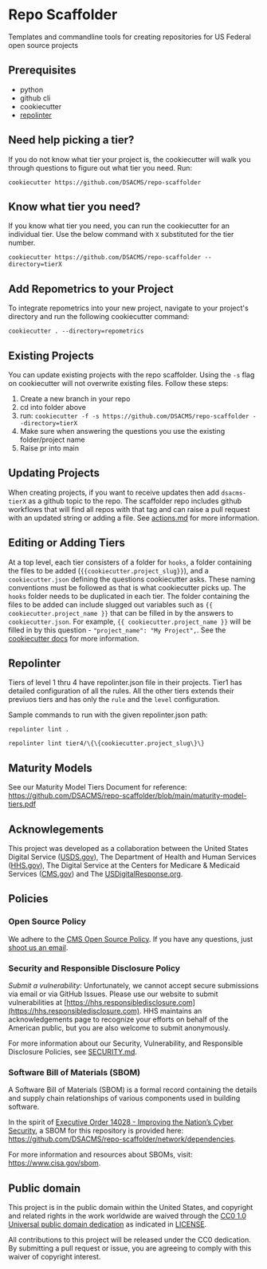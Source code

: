 # Repo Scaffolder
Templates and commandline tools for creating repositories for US Federal open source projects

## Prerequisites
- python
- github cli
- cookiecutter
- [repolinter](https://github.com/todogroup/repolinter)

## Need help picking a tier?
If you do not know what tier your project is, the cookiecutter will walk you through questions to figure out what tier you need.  Run:
```
cookiecutter https://github.com/DSACMS/repo-scaffolder
```

## Know what tier you need?
If you know what tier you need, you can run the cookiecutter for an individual tier.  Use the below command with `X` substituted for the tier number.
```
cookiecutter https://github.com/DSACMS/repo-scaffolder --directory=tierX
```

## Add Repometrics to your Project
To integrate repometrics into your new project, navigate to your project's directory and run the following cookiecutter command:
```
cookiecutter . --directory=repometrics
```

## Existing Projects
You can update existing projects with the repo scaffolder.  Using the `-s` flag on cookiecutter will not overwrite existing files.  Follow these steps:
1. Create a new branch in your repo
2. cd into folder above
3. run: `cookiecutter -f -s https://github.com/DSACMS/repo-scaffolder --directory=tierX`
4. Make sure when answering the questions you use the existing folder/project name
5. Raise pr into main

## Updating Projects
When creating projects, if you want to receive updates then add `dsacms-tierX` as a github topic to the repo.  The scaffolder repo includes github workflows that will find all repos with that tag and can raise a pull request with an updated string or adding a file.  See [actions.md](https://github.com/DSACMS/repo-scaffolder/blob/main/.github/actions.md) for more information.

## Editing or Adding Tiers
At a top level, each tier consisters of a folder for `hooks`, a folder containing the files to be added (`{{cookiecutter.project_slug}}`), and a `cookiecutter.json` defining the questions cookiecutter asks.  These naming conventions must be 
followed as that is what cookiecutter picks up.  The `hooks` folder needs to be duplicated in each tier.  The folder 
containing the files to be added can include slugged out variables such as `{{ cookiecutter.project_name }}` that can 
be filled in by the answers to `cookiecutter.json`.  For example, `{{ cookiecutter.project_name }}` will be filled in by 
this question - `"project_name": "My Project",`.  See the [cookiecutter docs](https://cookiecutter.readthedocs.io/en/stable/) 
for more information.

## Repolinter
Tiers of level 1 thru 4 have repolinter.json file in their projects. Tier1 has detailed configuration of all the rules. All the other tiers extends their previuos tiers and has only the `rule` and the `level` configuration.

Sample commands to run with the given repolinter.json path:

```
repolinter lint .

repolinter lint tier4/\{\{cookiecutter.project_slug\}\}
```

## Maturity Models
See our Maturity Model Tiers Document for reference: https://github.com/DSACMS/repo-scaffolder/blob/main/maturity-model-tiers.pdf

## Acknowlegements
This project was developed as a collaboration between the United States Digital
Service ([USDS.gov](https://usds.gov)), The Department of Health and Human
Services ([HHS.gov](https://hhs.gov)), The Digital Service at the Centers for
Medicare & Medicaid Services ([CMS.gov](https://cms.gov)) and The
[USDigitalResponse.org](https://usdigitalresponse.org).

## Policies

### Open Source Policy

We adhere to the [CMS Open Source
Policy](https://github.com/CMSGov/cms-open-source-policy). If you have any
questions, just [shoot us an email](mailto:opensource@cms.hhs.gov).

### Security and Responsible Disclosure Policy

*Submit a vulnerability:* Unfortunately, we cannot accept secure submissions via
email or via GitHub Issues. Please use our website to submit vulnerabilities at
[https://hhs.responsibledisclosure.com](https://hhs.responsibledisclosure.com).
HHS maintains an acknowledgements page to recognize your efforts on behalf of
the American public, but you are also welcome to submit anonymously.

For more information about our Security, Vulnerability, and Responsible Disclosure Policies, see [SECURITY.md](SECURITY.md).

### Software Bill of Materials (SBOM)

A Software Bill of Materials (SBOM) is a formal record containing the details and supply chain relationships of various components used in building software.

In the spirit of [Executive Order 14028 - Improving the Nation’s Cyber Security](https://www.gsa.gov/technology/it-contract-vehicles-and-purchasing-programs/information-technology-category/it-security/executive-order-14028), a SBOM for this repository is provided here: https://github.com/DSACMS/repo-scaffolder/network/dependencies.

For more information and resources about SBOMs, visit: https://www.cisa.gov/sbom.

## Public domain

This project is in the public domain within the United States, and copyright
and related rights in the work worldwide are waived through the [CC0 1.0
Universal public domain
dedication](https://creativecommons.org/publicdomain/zero/1.0/) as indicated in [LICENSE](LICENSE).

All contributions to this project will be released under the CC0 dedication. By
submitting a pull request or issue, you are agreeing to comply with this waiver
of copyright interest.
